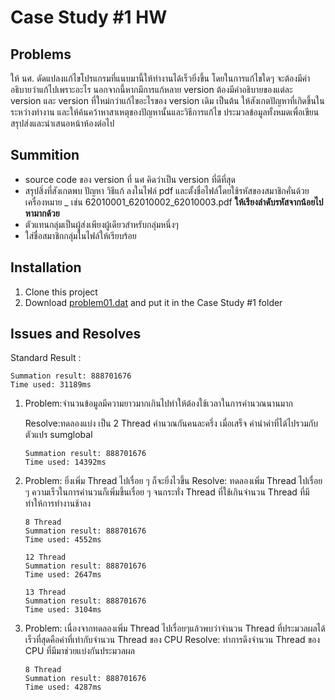 # Case Study #1 HW

## Problems
ให้ นศ. ดัดแปลงแก้ไขโปรแกรมที่แนบมานี้ให้ทำงานได้เร็วยิ่งขึ้น 
โดยในการแก้ไขใดๆ จะต้องมีคำอธิบายว่าแก้ไปเพราะอะไร นอกจากนี้หากมีการแก้หลาย version ต้องมีคำอธิบายของแต่ละ version และ version ที่ใหม่กว่าแก้ไขอะไรของ version เดิม เป็นต้น
ให้สังเกตปัญหาที่เกิดขึ้นในระหว่างทำงาน และให้ค้นคว้าหาสาเหตุของปัญหานั้นและวิธีการแก้ไข 
ประมวลข้อมูลทั้งหมดเพื่อเขียนสรุปส่งและนำเสนอหน้าห้องต่อไป

## Summition
- source code ของ version ที่ นศ คิดว่าเป็น version ที่ดีที่สุด
- สรุปสิ่งที่สังเกตพบ ปัญหา วิธีแก้ ลงในไฟล์ pdf และตั้งชื่อไฟล์โดยใช้รหัสของสมาชิกคั่นด้วยเครื่องหมาย _ เช่น 62010001_62010002_62010003.pdf **ให้เรียงลำดับรหัสจากน้อยไปหามากด้วย**
- ตัวแทนกลุ่มเป็นผู้ส่งเพียงผู้เดียวสำหรับกลุ่มหนึ่งๆ
- ใส่ชื่อสมาชิกกลุ่มในไฟล์ให้เรียบร้อย

## Installation
<!-- How to install this project -->

1. Clone this project
2. Download [problem01.dat](https://goedu.kmitl.ac.th/pluginfile.php/62913/mod_assign/introattachment/0/Problem01.rar?forcedownload=1) and put it in the Case Study #1 folder

## Issues and Resolves
<!-- Note some problem in Issues then note it here. the How to solve can be left blank 
     
Example

0. Problem: I am too handsome.

   Resolve: Check the mirror.
-->

Standard Result :
```
Summation result: 888701676
Time used: 31189ms
```

1. Problem:จำนวนข้อมูลมีความยาวมากเกินไปทำให้ต้องใช้เวลาในการคำนวณนานมาก

   Resolve:ทดลองแบ่ง เป็น 2 Thread คำนวณกันคนละครึ่ง เมื่อเสร็จ ค่านำค่าที่ได้ไปรวมกับตัวแปร sumglobal

     ``` 
     Summation result: 888701676
     Time used: 14392ms
     ```
2. Problem: ยิ่งเพิ่ม Thread ไปเรื่อย ๆ ก็จะยิ่งไวขึ้น
   Resolve: ทดลองเพิ่ม Thread ไปเรื่อย ๆ ความเร็วในการคำนวนก็เพิ่มขึ้นเรื่อย ๆ จนกระทั่ง Thread ที่ใช้เกินจำนวน Thread ที่มี ทำให้การทำงานช้าลง
   
   ``` 
   8 Thread
   Summation result: 888701676
   Time used: 4552ms

   12 Thread
   Summation result: 888701676
   Time used: 2647ms
   
   13 Thread
   Summation result: 888701676
   Time used: 3104ms
   ```
3. Problem: เนื่องจากทดลองเพิ่ม Thread ไปเรื่อยๆแล้วพบว่าจำนวน Thread ที่ประมวลผลได้เร็วที่สุดคือค่าที่เท่ากับจำนวน Thread ของ CPU 
   Resolve: ทำการดึงจำนวน Thread ของ CPU ที่มีมาช่วยแบ่งกันประมวลผล
   
   ``` 
   8 Thread
   Summation result: 888701676
   Time used: 4287ms
   ```
